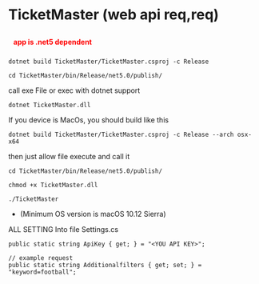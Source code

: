 # TicketMaster (web api req,req)
<p style="color:red;font-weight:bold;padding:10px;">app is .net5 dependent</p>

```text
dotnet build TicketMaster/TicketMaster.csproj -c Release

cd TicketMaster/bin/Release/net5.0/publish/
```
call exe File or exec with dotnet support

```text
dotnet TicketMaster.dll
```

If you device is MacOs, you should build like this

```text
dotnet build TicketMaster/TicketMaster.csproj -c Release --arch osx-x64
```

then just allow file execute and call it

```text
cd TicketMaster/bin/Release/net5.0/publish/

chmod +x TicketMaster.dll

./TicketMaster
```

* (Minimum OS version is macOS 10.12 Sierra)

ALL SETTING Into file Settings.cs
    
```text
public static string ApiKey { get; } = "<YOU API KEY>";

// example request
public static string Additionalfilters { get; set; } = "keyword=football";
```